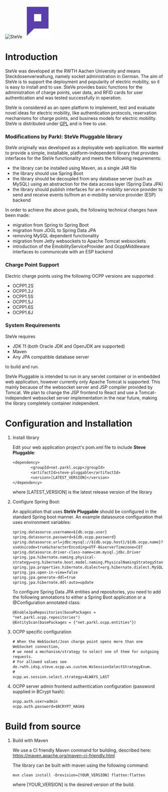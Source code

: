 ![SteVe](src/main/resources/webapp/static/images/logo.png) 
![Parkl](src/main/resources/webapp/static/images/parkl_logo.png) 


# Introduction

SteVe was developed at the RWTH Aachen University and means Steckdosenverwaltung, namely socket administration in German. The aim of SteVe is to support the deployment and popularity of electric mobility, so it is easy to install and to use. SteVe provides basic functions for the administration of charge points, user data, and RFID cards for user authentication and was tested successfully in operation.

SteVe is considered as an open platform to implement, test and evaluate novel ideas for electric mobility, like authentication protocols, reservation mechanisms for charge points, and business models for electric mobility. SteVe is distributed under [GPL](LICENSE.txt) and is free to use.

### Modifications by Parkl: SteVe Pluggable library

SteVe originally was developed as a deployable web application. We wanted to provide a simple, installable, platform-independent library that provides interfaces for the SteVe functionality and meets the following requirements:

* the library can be installed using Maven, as a single JAR file
* the library should use Spring Boot
* the library should be decoupled from any database server (such as MySQL) using an abstraction for the data access layer (Spring Data JPA)
* the library should publish interfaces for an e-mobility service provider to send and receive events to/from an e-mobility service provider (ESP) backend

In order to achieve the above goals, the following technical changes have been made:
* migration from Spring to Spring Boot
* migration from JOGL to Spring Data JPA
* removing MySQL dependent functionality
* migration from Jetty websockets to Apache Tomcat websockets
* introduction of the EmobilityServiceProvider and OcppMiddleware interfaces to communicate with an ESP backend


### Charge Point Support

Electric charge points using the following OCPP versions are supported:

* OCPP1.2S
* OCPP1.2J
* OCPP1.5S
* OCPP1.5J
* OCPP1.6S
* OCPP1.6J


### System Requirements

SteVe requires 
* JDK 11 (both Oracle JDK and OpenJDK are supported)
* Maven 
* Any JPA compatible database server

to build and run. 

SteVe Pluggable is intended to run in any servlet container or in embedded web application, however currently only Apache Tomcat is supported. This mainly because of the websocket server and JSP compiler provided by Tomcat. We plan to change the JSP frontend to React and use a Tomcat-independent websocket server implementation in the near future, making the library completely container independent.

# Configuration and Installation

1. Install library

    Edit your web application project's pom.xml file to include **Steve Pluggable**:
    ```
    <dependency>
            <groupId>net.parkl.ocpp</groupId>
            <artifactId>steve-pluggable</artifactId>
            <version>[LATEST_VERSION]</version>
    </dependency>
    ```
    
    where [LATEST_VERSION] is the latest release version of the library

2. Configure Spring Boot:

    An application that uses **SteVe Pluggable** should be configured in the standard Spring boot manner.
    An example datasource configuration that uses environment variables:
    ```
    spring.datasource.username=${db.ocpp.user}
    spring.datasource.password=${db.ocpp.password}
    spring.datasource.url=jdbc:mysql://${db.ocpp.host}/${db.ocpp.name}?useUnicode=true&characterEncoding=UTF-8&serverTimezone=CET
    spring.datasource.driver-class-name=com.mysql.jdbc.Driver
    spring.jpa.hibernate.naming.physical-strategy=org.hibernate.boot.model.naming.PhysicalNamingStrategyStandardImpl
    spring.jpa.properties.hibernate.dialect=org.hibernate.dialect.MySQL5InnoDBDialect
    spring.jpa.open-in-view=false
    spring.jpa.generate-ddl=true
    spring.jpa.hibernate.ddl-auto=update
    ```
    
    To configure Spring Data JPA entities and repositories, you need to add the following annotations to either a Spring Boot application or a @Configuration annotated class:
    ```
    @EnableJpaRepositories(basePackages = "net.parkl.ocpp.repositories")
    @EntityScan(basePackages = {"net.parkl.ocpp.entities"})
    ```
    
3. OCPP specific configuration
    ```
    # When the WebSocket/Json charge point opens more than one WebSocket connection,
    # we need a mechanism/strategy to select one of them for outgoing requests.
    # For allowed values see de.rwth.idsg.steve.ocpp.ws.custom.WsSessionSelectStrategyEnum.
    #
    ocpp.ws.session.select.strategy=ALWAYS_LAST
    ```
    
4. OCPP server admin frontend authentication configuration (password supplied in BCrypt hash):
    ```
    ocpp.auth.user=admin
    ocpp.auth.password=$BCRYPT_HASH$
    ```
    
# Build from source

1. Build with Maven

    We use a CI friendly Maven command for building, described here: https://maven.apache.org/maven-ci-friendly.html
    
    The library can be built with maven using the following command:
    
    
    ```
    mvn clean install -Drevision=[YOUR_VERSION] flatten:flatten
    ```
    
    where [YOUR_VERSION] is the desired version of the build.



